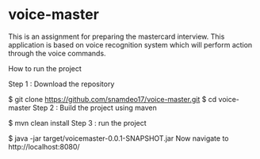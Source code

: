 # voice-master
This is an assignment for preparing the mastercard interview. This application is based on voice recognition system which will perform action through the voice commands.

How to run the project

Step 1 : Download the repository

$ git clone https://github.com/snamdeo17/voice-master.git
$ cd voice-master
Step 2 : Build the project using maven

$ mvn clean install
Step 3 : run the project

$ java -jar target/voicemaster-0.0.1-SNAPSHOT.jar
Now navigate to http://localhost:8080/
